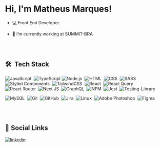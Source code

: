 <!--  <img align="right" height="590em" src="https://raw.githubusercontent.com/gist/matheusmarquex/d6a887ac2d42fc53a4490a1a252eec19/raw/255d37f15fbf8f47cdad7f22bab75733194b1e49/githubcard.svg"/> -->
<h1 align="left">Hi, I'm Matheus Marques!</h1>
<!-- <p align="left"> <img src="https://komarev.com/ghpvc/?username=matheusmarquex&color=yellow" alt="Profile views" /> </p> -->

- 💻 Front End Developer.

- 🏢 I’m currently working at SUMMIT-BRA
<!-- - 👨‍💻 All of my projects are available at [matheusmarquex.dev](https://matheusmarquex.dev) -->
<br><br>

## 🛠 &nbsp;Tech Stack

![JavaScript](https://img.shields.io/badge/-JavaScript-000000?style=flat&logo=javascript&logoColor=white)&nbsp;
![TypeScript](https://img.shields.io/badge/typescript-000000?style=flat&logo=typescript&logoColor=white)
![Node.js](https://img.shields.io/badge/-Node.js-000000?style=flat&logo=node.js&logoColor=white)&nbsp;
![HTML](https://img.shields.io/badge/-HTML-000000?style=flat&logo=HTML5&logoColor=white)&nbsp;
![CSS](https://img.shields.io/badge/-CSS-000000?style=flat&logo=CSS3&logoColor=1572B6&logoColor=white)&nbsp;
![SASS](https://img.shields.io/badge/-SASS-000000?style=flat&logo=SASS&logoColor=white)&nbsp;
![Styled Components](https://img.shields.io/badge/styled--components-000000?style=flat&logo=styled-components&logoColor=white)&nbsp;
![TailwindCSS](https://img.shields.io/badge/tailwindcss-000000?style=flat&logo=tailwind-css&logoColor=white)&nbsp;
![React](https://img.shields.io/badge/-React-000000?style=flat&logo=react&logoColor=white)&nbsp;
![React Query](https://img.shields.io/badge/-React%20Query-000000?style=flat&logo=react%20query&logoColor=white)&nbsp;
![React Router](https://img.shields.io/badge/React_Router-000000?style=flat&logo=react-router&logoColor=white)&nbsp;
![Next JS](https://img.shields.io/badge/Next-black?style=flat&logo=next.js)&nbsp;
![GraphQL](https://img.shields.io/badge/-GraphQL-000000?style=flat&logo=graphql&logoColor=white)&nbsp;
![NPM](https://img.shields.io/badge/NPM-000000?style=flat&logo=&logoColor=white)&nbsp;
![Jest](https://img.shields.io/badge/-jest-000000?style=flat&logo=jest&logoColor=white)&nbsp;
![Testing-Library](https://img.shields.io/badge/-TestingLibrary-000000?style=flat&logo=testing-library&logoColor=white)&nbsp;
<!-- ![Spring](https://img.shields.io/badge/spring-%236DB33F.svg?style=flat&logo=spring&logoColor=white) -->
![MySQL](https://img.shields.io/badge/mysql-000000?style=flat&logo=mysql&logoColor=white)&nbsp;
![Git](https://img.shields.io/badge/-Git-000000?style=flat&logo=git&logoColor=white)&nbsp;
![GitHub](https://img.shields.io/badge/-GitHub-000000?style=flat&logo=github&logoColor=white)&nbsp;
![Jira](https://img.shields.io/badge/jira-000000?style=flat&logo=jira&logoColor=white)&nbsp;
![Linux](https://img.shields.io/badge/Linux-000000?style=flat&logo=linux&logoColor=white)&nbsp;
![Adobe Photoshop](https://img.shields.io/badge/adobe%20photoshop-000000?style=flat&logo=adobe%20photoshop&logoColor=white)&nbsp;
![Figma](https://img.shields.io/badge/figma-000000?style=flat&logo=figma&logoColor=white)&nbsp;



<br>
<!-- 
## ⚙️ &nbsp;GitHub Analytics

<p align="left">
<img width="530em" src="https://github-readme-stats.vercel.app/api/top-langs/?username=matheusmarquex&layout=compact&theme=react" alt="matheusmarquex's most languages"/> -->
<!-- <img width="530em" src="https://github-readme-stats.vercel.app/api/top-langs/?username=matheusmarquex&layout=compact&theme=github_dark" alt="matheusmarquex's most languages"/> -->
<!-- </p> -->

<br>

## 📲&nbsp;Social Links

<p align="left">
<a href="https://linkedin.com/in/matheusmarquex" target="_blank">
  <img align="center" src="https://img.shields.io/badge/-matheusmarquex-000000?style=flat&logo=linkedin" alt="linkedin"/>
</a>
</p>
